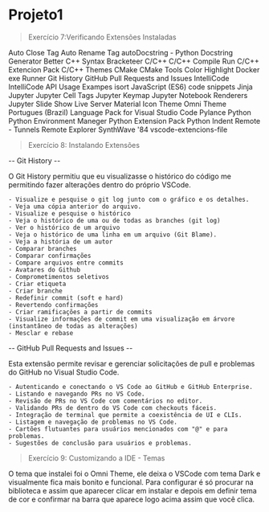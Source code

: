 # Projeto1

> Exercício 7:Verificando Extensões Instaladas

Auto Close Tag
Auto Rename Tag
autoDocstring - Python Docstring Generator
Better C++ Syntax
Bracketeer
C/C++
C/C++ Compile Run
C/C++ Extencion Pack
C/C++ Themes
CMake
CMake Tools
Color Highlight
Docker
exe Runner
Git History
GitHub Pull Requests and Issues
IntelliCode
IntelliCode API Usage Exampes
isort
JavaScript (ES6) code snippets
Jinja
Jupyter
Jupyter Cell Tags
Jupyter Keymap
Jupyter Notebook Renderers
Jupyter Slide Show
Live Server
Material Icon Theme
Omni Theme
Portugues (Brazil) Language Pack for Visual Studio Code
Pylance
Python
Python Environment Maneger
Python Extension Pack
Python Indent
Remote - Tunnels
Remote Explorer
SynthWave '84
vscode-extencions-file

> Exercício 8: Instalando Extensões

-- Git History --

O Git History permitiu que eu visualizasse o histórico do código me permitindo fazer alterações dentro do próprio VSCode.
    
    - Visualize e pesquise o git log junto com o gráfico e os detalhes.
    - Veja uma cópia anterior do arquivo.
    - Visualize e pesquise o histórico
    - Veja o histórico de uma ou de todas as branches (git log)
    - Ver o histórico de um arquivo
    - Veja o histórico de uma linha em um arquivo (Git Blame).
    - Veja a história de um autor
    - Comparar branches
    - Comparar confirmações
    - Compare arquivos entre commits
    - Avatares do Github
    - Comprometimentos seletivos
    - Criar etiqueta
    - Criar branche
    - Redefinir commit (soft e hard)
    - Revertendo confirmações
    - Criar ramificações a partir de commits
    - Visualize informações de commit em uma visualização em árvore (instantâneo de todas as alterações)
    - Mesclar e rebase

-- GitHub Pull Requests and Issues --

Esta extensão permite revisar e gerenciar solicitações de pull e problemas do GitHub no Visual Studio Code.

    - Autenticando e conectando o VS Code ao GitHub e GitHub Enterprise.
    - Listando e navegando PRs no VS Code.
    - Revisão de PRs no VS Code com comentários no editor.
    - Validando PRs de dentro do VS Code com checkouts fáceis.
    - Integração de terminal que permite a coexistência de UI e CLIs.
    - Listagem e navegação de problemas no VS Code.
    - Cartões flutuantes para usuários mencionados com "@" e para problemas.
    - Sugestões de conclusão para usuários e problemas.

> Exercício 9: Customizando a IDE - Temas

O tema que instalei foi o Omni Theme, ele deixa o VSCode com tema Dark e visualmente fica mais bonito e funcional.
Para configurar é só procurar na biblioteca e assim que aparecer clicar em instalar e depois em definir tema de cor e confirmar na barra que aparece logo acima assim que você clica.